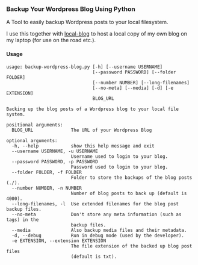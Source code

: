 
### Backup Your Wordpress Blog Using Python

A Tool to easily backup Wordpress posts to your local filesystem.

I use this together with [local-blog](https://github.com/pklaus/local-blog)
to host a local copy of my own blog on my laptop (for use on the road etc.).

#### Usage

    usage: backup-wordpress-blog.py [-h] [--username USERNAME]
                                    [--password PASSWORD] [--folder FOLDER]
                                    [--number NUMBER] [--long-filenames]
                                    [--no-meta] [--media] [-d] [-e EXTENSION]
                                    BLOG_URL
    
    Backing up the blog posts of a Wordpress blog to your local file system.
    
    positional arguments:
      BLOG_URL              The URL of your Wordpress Blog
    
    optional arguments:
      -h, --help            show this help message and exit
      --username USERNAME, -u USERNAME
                            Username used to login to your blog.
      --password PASSWORD, -p PASSWORD
                            Password used to login to your blog.
      --folder FOLDER, -f FOLDER
                            Folder to store the backups of the blog posts (./).
      --number NUMBER, -n NUMBER
                            Number of blog posts to back up (default is 4000).
      --long-filenames, -l  Use extended filenames for the blog post backup files.
      --no-meta             Don't store any meta information (such as tags) in the
                            backup files.
      --media               Also backup media files and their metadata.
      -d, --debug           Run in debug mode (used by the developer).
      -e EXTENSION, --extension EXTENSION
                            The file extension of the backed up blog post files
                            (default is txt).

